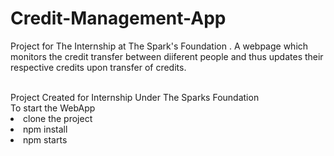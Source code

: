 # Credit-Management-App
Project for The Internship at The Spark's Foundation . A webpage which monitors the credit transfer between diiferent people and thus updates their respective credits upon transfer of credits.

<br>
Project Created for Internship Under The Sparks Foundation
<br>
To start the WebApp
<br>
<li>clone the project
<br>
<li>npm install
<br>
<li>npm starts
